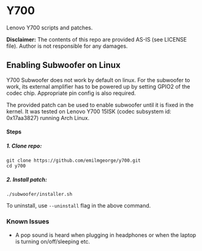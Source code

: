 # Y700

Lenovo Y700 scripts and patches.

**Disclaimer:** The contents of this repo are provided AS-IS (see LICENSE file). Author is not responsible for any damages.

## Enabling Subwoofer on Linux
Y700 Subwoofer does not work by default on linux. For the subwoofer to work, its external amplifier has to be powered up by setting GPIO2 of the codec chip. Appropriate pin config is also required.

The provided patch can be used to enable subwoofer until it is fixed in the kernel. It was tested on Lenovo Y700 15ISK (codec subsystem id: 0x17aa3827) running Arch Linux.

#### Steps
##### 1. Clone repo:
```
git clone https://github.com/emilmgeorge/y700.git
cd y700
```
##### 2. Install patch:

```
./subwoofer/installer.sh
```
To uninstall, use `--uninstall` flag in the above command.

### Known Issues
- A pop sound is heard when plugging in headphones or when the laptop is turning on/off/sleeping etc.


